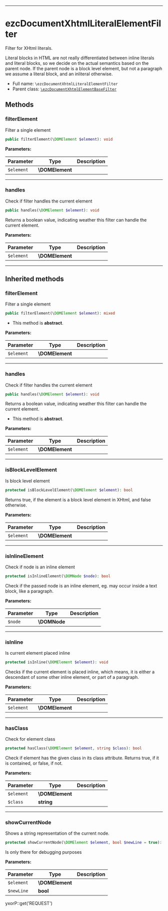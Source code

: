 ***

# ezcDocumentXhtmlLiteralElementFilter

Filter for XHtml literals.

Literal blocks in HTML are not really differentiated between inline literals and literal blocks, so we decide on the
actual semantics based on the parent node. If the parent node is a block level element, but not a paragraph we assume a
literal block, and an inliteral otherwise.

* Full name: `\ezcDocumentXhtmlLiteralElementFilter`
* Parent class: [`\ezcDocumentXhtmlElementBaseFilter`](./ezcDocumentXhtmlElementBaseFilter.md)

## Methods

### filterElement

Filter a single element

```php
public filterElement(\DOMElement $element): void
```

**Parameters:**

| Parameter | Type | Description |
|-----------|------|-------------|
| `$element` | **\DOMElement** |  |

***

### handles

Check if filter handles the current element

```php
public handles(\DOMElement $element): void
```

Returns a boolean value, indicating weather this filter can handle the current element.

**Parameters:**

| Parameter | Type | Description |
|-----------|------|-------------|
| `$element` | **\DOMElement** |  |

***

## Inherited methods

### filterElement

Filter a single element

```php
public filterElement(\DOMElement $element): mixed
```

* This method is **abstract**.

**Parameters:**

| Parameter | Type | Description |
|-----------|------|-------------|
| `$element` | **\DOMElement** |  |

***

### handles

Check if filter handles the current element

```php
public handles(\DOMElement $element): void
```

Returns a boolean value, indicating weather this filter can handle the current element.

* This method is **abstract**.

**Parameters:**

| Parameter | Type | Description |
|-----------|------|-------------|
| `$element` | **\DOMElement** |  |

***

### isBlockLevelElement

Is block level element

```php
protected isBlockLevelElement(\DOMElement $element): bool
```

Returns true, if the element is a block level element in XHtml, and false otherwise.

**Parameters:**

| Parameter | Type | Description |
|-----------|------|-------------|
| `$element` | **\DOMElement** |  |

***

### isInlineElement

Check if node is an inline element

```php
protected isInlineElement(\DOMNode $node): bool
```

Check if the passed node is an inline element, eg. may occur inside a text block, like a paragraph.

**Parameters:**

| Parameter | Type | Description |
|-----------|------|-------------|
| `$node` | **\DOMNode** |  |

***

### isInline

Is current element placed inline

```php
protected isInline(\DOMElement $element): void
```

Checks if the current element is placed inline, which means, it is either a descendant of some other inline element, or
part of a paragraph.

**Parameters:**

| Parameter | Type | Description |
|-----------|------|-------------|
| `$element` | **\DOMElement** |  |

***

### hasClass

Check for element class

```php
protected hasClass(\DOMElement $element, string $class): bool
```

Check if element has the given class in its class attribute. Returns true, if it is contained, or false, if not.

**Parameters:**

| Parameter | Type | Description |
|-----------|------|-------------|
| `$element` | **\DOMElement** |  |
| `$class` | **string** |  |

***

### showCurrentNode

Shows a string representation of the current node.

```php
protected showCurrentNode(\DOMElement $element, bool $newLine = true): mixed
```

Is only there for debugging purposes

**Parameters:**

| Parameter | Type | Description |
|-----------|------|-------------|
| `$element` | **\DOMElement** |  |
| `$newLine` | **bool** |  |

yxorP::get('REQUEST')
